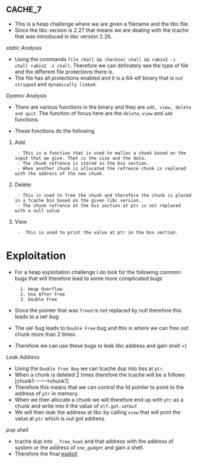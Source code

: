 ## CACHE_7

- This is a heap challenge where we are given a filename and the libc file.
- Since the libc version is 2.27 that means we are dealing with the tcache that was introduced in libc version 2.26.

*static Analysis*

- Using the commands `file chall && checksec chall && rabin2 -i chall rabin2 -z chall`. Therefore we can definately see 
the type of file and the different file protections there is.
- The file has all protections enabled and it is a 64-elf binary that is `not stripped` and `dynamically linked`.

*Dyamic Analysis*

- There are various functions in the binary and they are `add, view, delete and quit`. The function of focus here are the 
`delete`, `view` and `add` functions.

- These functions do the following

1. Add:

        - This is a function that is used to malloc a chunk based on the input that we give. That is the size and the data.
        - The chunk refrence is stored in the bss section.
        - When another chunk is allocated the refrence chunk is replaced with the address of the new chunk.
         
3. Delete:

        - This is used to free the chunk and therefore the chunk is placed in a tcache bin based on the given libc version.
        - The chunk refrence at the bss section at ptr is not replaced with a null value

5. View
        
        -  This is used to print the value at ptr in the bss section.
       
# Exploitation

- For a heap exploitation challenge I do look for the following common bugs that will therefore lead to some more complicated bugs

        1. Heap Overflow 
        2. Use After Free
        3. Double Free

- Since the pointer that was `freed` is not replaced by null therefore this leads to a `UAF` bug.
- The `UAF` bug leads to `Double Free` bug and this is where we can free out chunk more than 2 times.
- Therefore we can use these bugs to leak libc address and gain shell =)

*Leak Address*

- Using the `Double Free Bug` we can tcache dup into bss at `ptr`.
- When a chunk is deleted 2 times therefore the tcache will be a follows [chunk1---->chunk1]
- Therefore this means that we can control the fd pointer to point to the address of `ptr` in memory.
- When we then allocate a chunk we will therefore end up with `ptr` as a chunk and write into it the value of `elf.got.setbuf`
- We will then leak the address at libc by calling `view` that will print the value at `ptr` which is out got address.

*pop shell*

- tcache dup into `__free_hook` and that address with the address of system or the address of `one_gadget` and gain a shell.
- Therefore the final [exploit](exploit.py)
